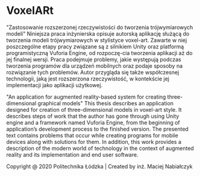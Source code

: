 # VoxelARt
"Zastosowanie rozszerzonej rzeczywistości do tworzenia trójwymiarowych modeli"
Niniejsza praca inżynierska opisuje autorską aplikację służącą do tworzenia modeli 
trójwymiarowych w stylistyce voxel-art. Zawarte w niej poszczególne etapy pracy 
związane są z silnikiem Unity oraz platformą programistyczną Vuforia Engine, od rozpoczę-cia tworzenia aplikacji aż do jej finalnej wersji. Praca podejmuje problemy, jakie występują podczas tworzenia programów dla urządzeń mobilnych oraz podaje sposoby na rozwiązanie tych problemów. Autor przygląda się także współczesnej technologii, jaką jest rozszerzona rzeczywistość, w kontekście jej implementacji jako aplikacji użytkowej.

"An application for augmented reality-based system for creating three-dimensional graphical models"
This thesis describes an application designed for creation of three-dimensional models in voxel-art style. It describes steps of work that the author has gone through using Unity engine and a framework named Vuforia Engine, from the beginning of application’s development process to the finished version. The presented text contains problems that occur while creating  programs for mobile devices along with solutions for them. In addition, this work provides  a description of the modern world of technology in the context of augmented reality and its implementation and end user software.

Copyright @ 2020 Politechnika Łódzka | Created by inż. Maciej Nabiałczyk
